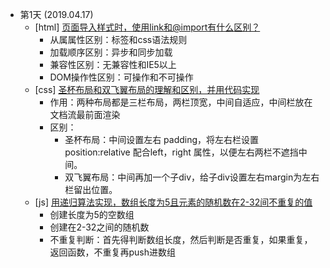 - 第1天 (2019.04.17)
    - [html] [页面导入样式时，使用link和@import有什么区别？](https://github.com/haizlin/fe-interview/issues/1)
      - 从属属性区别：标签和css语法规则
      - 加载顺序区别：异步和同步加载
      - 兼容性区别：无兼容性和IE5以上
      - DOM操作性区别：可操作和不可操作
    - [css] [圣杯布局和双飞翼布局的理解和区别，并用代码实现](https://github.com/haizlin/fe-interview/issues/2)
      - 作用：两种布局都是三栏布局，两栏顶宽，中间自适应，中间栏放在文档流最前面渲染
      - 区别：
        - 圣杯布局：中间设置左右 padding，将左右栏设置 position:relative 配合left，right 属性，以便左右两栏不遮挡中间。
        - 双飞翼布局：中间再加一个子div，给子div设置左右margin为左右栏留出位置。
    - [js] [用递归算法实现，数组长度为5且元素的随机数在2-32间不重复的值](https://github.com/haizlin/fe-interview/issues/3)
      - 创建长度为5的空数组
      - 创建在2-32之间的随机数
      - 不重复判断：首先得判断数组长度，然后判断是否重复，如果重复，返回函数，不重复再push进数组
  